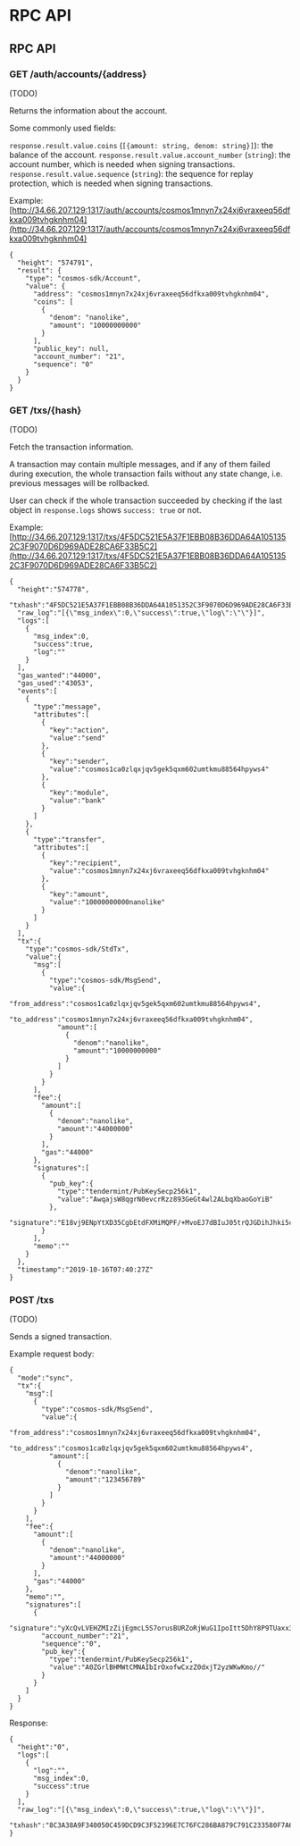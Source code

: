 # RPC API

## RPC API

### GET /auth/accounts/{address}

\(TODO\)

Returns the information about the account.

Some commonly used fields:

`response.result.value.coins` \(`[{amount: string, denom: string}]`\): the balance of the account. `response.result.value.account_number` \(`string`\): the account number, which is needed when signing transactions. `response.result.value.sequence` \(`string`\): the sequence for replay protection, which is needed when signing transactions.

Example: [http://34.66.207.129:1317/auth/accounts/cosmos1mnyn7x24xj6vraxeeq56dfkxa009tvhgknhm04](http://34.66.207.129:1317/auth/accounts/cosmos1mnyn7x24xj6vraxeeq56dfkxa009tvhgknhm04)

```text
{
  "height": "574791",
  "result": {
    "type": "cosmos-sdk/Account",
    "value": {
      "address": "cosmos1mnyn7x24xj6vraxeeq56dfkxa009tvhgknhm04",
      "coins": [
        {
          "denom": "nanolike",
          "amount": "10000000000"
        }
      ],
      "public_key": null,
      "account_number": "21",
      "sequence": "0"
    }
  }
}
```

### GET /txs/{hash}

\(TODO\)

Fetch the transaction information.

A transaction may contain multiple messages, and if any of them failed during execution, the whole transaction fails without any state change, i.e. previous messages will be rollbacked.

User can check if the whole transaction succeeded by checking if the last object in `response.logs` shows `success: true` or not.

Example: [http://34.66.207.129:1317/txs/4F5DC521E5A37F1EBB08B36DDA64A1051352C3F9070D6D969ADE28CA6F33B5C2](http://34.66.207.129:1317/txs/4F5DC521E5A37F1EBB08B36DDA64A1051352C3F9070D6D969ADE28CA6F33B5C2)

```text
{
  "height":"574778",
  "txhash":"4F5DC521E5A37F1EBB08B36DDA64A1051352C3F9070D6D969ADE28CA6F33B5C2",
  "raw_log":"[{\"msg_index\":0,\"success\":true,\"log\":\"\"}]",
  "logs":[
    {
      "msg_index":0,
      "success":true,
      "log":""
    }
  ],
  "gas_wanted":"44000",
  "gas_used":"43053",
  "events":[
    {
      "type":"message",
      "attributes":[
        {
          "key":"action",
          "value":"send"
        },
        {
          "key":"sender",
          "value":"cosmos1ca0zlqxjqv5gek5qxm602umtkmu88564hpyws4"
        },
        {
          "key":"module",
          "value":"bank"
        }
      ]
    },
    {
      "type":"transfer",
      "attributes":[
        {
          "key":"recipient",
          "value":"cosmos1mnyn7x24xj6vraxeeq56dfkxa009tvhgknhm04"
        },
        {
          "key":"amount",
          "value":"10000000000nanolike"
        }
      ]
    }
  ],
  "tx":{
    "type":"cosmos-sdk/StdTx",
    "value":{
      "msg":[
        {
          "type":"cosmos-sdk/MsgSend",
          "value":{
            "from_address":"cosmos1ca0zlqxjqv5gek5qxm602umtkmu88564hpyws4",
            "to_address":"cosmos1mnyn7x24xj6vraxeeq56dfkxa009tvhgknhm04",
            "amount":[
              {
                "denom":"nanolike",
                "amount":"10000000000"
              }
            ]
          }
        }
      ],
      "fee":{
        "amount":[
          {
            "denom":"nanolike",
            "amount":"44000000"
          }
        ],
        "gas":"44000"
      },
      "signatures":[
        {
          "pub_key":{
            "type":"tendermint/PubKeySecp256k1",
            "value":"AwqajsW8qgrN0evcrRzz893GeGt4wl2ALbqXbaoGoYiB"
          },
          "signature":"E18vj9ENpYtXD35CgbEtdFXMiMQPF/+MvoEJ7dBIuJ05trQJGDihJhki5ctne9TuW1tl4oafRED37sXwslR7Fg=="
        }
      ],
      "memo":""
    }
  },
  "timestamp":"2019-10-16T07:40:27Z"
}
```

### POST /txs

\(TODO\)

Sends a signed transaction.

Example request body:

```text
{
  "mode":"sync",
  "tx":{
    "msg":[
      {
        "type":"cosmos-sdk/MsgSend",
        "value":{
          "from_address":"cosmos1mnyn7x24xj6vraxeeq56dfkxa009tvhgknhm04",
          "to_address":"cosmos1ca0zlqxjqv5gek5qxm602umtkmu88564hpyws4",
          "amount":[
            {
              "denom":"nanolike",
              "amount":"123456789"
            }
          ]
        }
      }
    ],
    "fee":{
      "amount":[
        {
          "denom":"nanolike",
          "amount":"44000000"
        }
      ],
      "gas":"44000"
    },
    "memo":"",
    "signatures":[
      {
        "signature":"yXcQvLVEHZMIzZijEgmcL5S7orusBURZoRjWuG1IpoItt5DhY8P9TUaxx31huxV200l6GcEbUlB/Y7jONuf3Bw==",
        "account_number":"21",
        "sequence":"0",
        "pub_key":{
          "type":"tendermint/PubKeySecp256k1",
          "value":"A0ZGrlBHMWtCMNAIbIrOxofwCxzZ0dxjT2yzWKwKmo//"
        }
      }
    ]
  }
}
```

Response:

```text
{
  "height":"0",
  "logs":[
    {
      "log":"",
      "msg_index":0,
      "success":true
    }
  ],
  "raw_log":"[{\"msg_index\":0,\"success\":true,\"log\":\"\"}]",
  "txhash":"8C3A38A9F340050C459DCD9C3F52396E7C76FC286BA879C791C233580F7A64F0"
}
```

